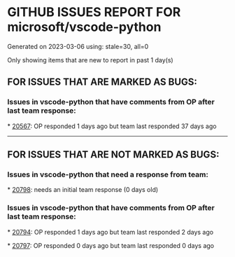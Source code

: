 
# GITHUB ISSUES REPORT FOR microsoft/vscode-python


Generated on 2023-03-06 using: stale=30, all=0


Only showing items that are new to report in past 1 day(s)


## FOR ISSUES THAT ARE MARKED AS BUGS:


### Issues in vscode-python that have comments from OP after last team response:


\* [20567](https://github.com/microsoft/vscode-python/issues/20567 "Error: spawn C:/xxx/conda.exe ENOENT When linting with pycodestyle"): OP responded 1 days ago but team last responded 37 days ago

---

## FOR ISSUES THAT ARE NOT MARKED AS BUGS:


### Issues in vscode-python that need a response from team:


\* [20798](https://github.com/microsoft/vscode-python/issues/20798 "python unit test debugger throws FileNotFoundException"): needs an initial team response (0 days old)

### Issues in vscode-python that have comments from OP after last team response:


\* [20794](https://github.com/microsoft/vscode-python/issues/20794 "An invalid Python interpreter is selected"): OP responded 1 days ago but team last responded 2 days ago

\* [20797](https://github.com/microsoft/vscode-python/issues/20797 "Memory Leak when openning a ipynb file"): OP responded 0 days ago but team last responded 0 days ago
